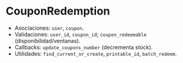 # CouponRedemption

- Asociaciones: `user`, `coupon`.
- Validaciones: `user_id`, `coupon_id`; `coupon_redeemable` (disponibilidad/ventanas).
- Callbacks: `update_coupons_number` (decrementa stock).
- Utilidades: `find_current_or_create`, `printable_id`, `batch_redeem`.
